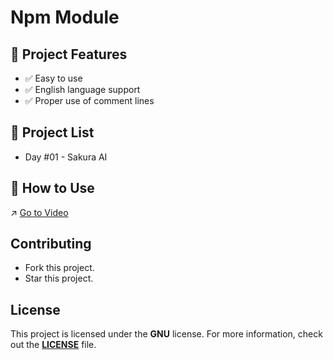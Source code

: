 # Npm Module
## 📑 Project Features
- ✅ Easy to use
- ✅ English language support
- ✅ Proper use of comment lines

## 📑 Project List
- Day #01 - Sakura AI

## 🚀 How to Use
↗️ [Go to Video](https://www.youtube.com/@slenzyycode)

## Contributing
- Fork this project.
- Star this project.

## License
This project is licensed under the **GNU** license. For more information, check out the **[LICENSE](https://github.com/SlenzyCode/30-days-of-npm/blob/main/LICENSE)** file.

